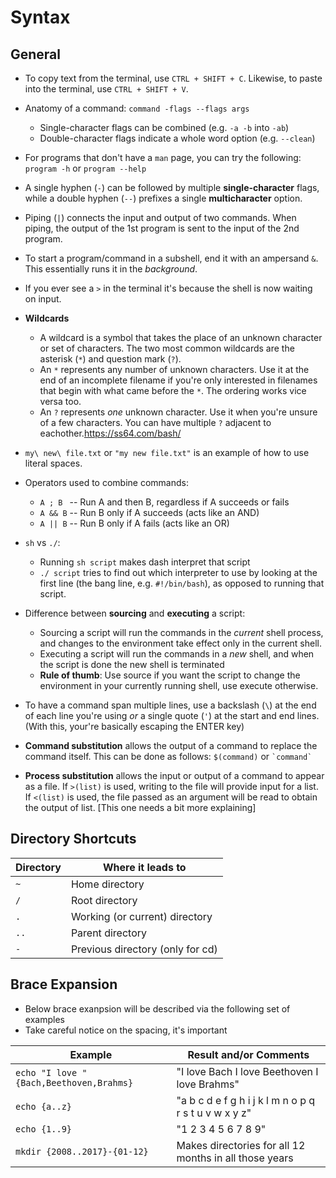 # Syntax

## General

* To copy text from the terminal, use `CTRL + SHIFT + C`. Likewise, to paste into the terminal, use `CTRL + SHIFT + V`.
* Anatomy of a command: `command -flags --flags args`
    * Single-character flags can be combined (e.g. `-a -b` into `-ab`)
    * Double-character flags indicate a whole word option (e.g. `--clean`)
* For programs that don't have a `man` page, you can try the following: `program -h` or `program --help`
* A single hyphen (`-`) can be followed by multiple **single-character** flags, while a double hyphen (`--`) prefixes a single **multicharacter** option.
* Piping (`|`) connects the input and output of two commands. When piping, the output of the 1st program is sent to the input of the 2nd program.
* To start a program/command in a subshell, end it with an ampersand `&`. This essentially runs it in the _background_.
* If you ever see a `>` in the terminal it's because the shell is now waiting on input.
* **Wildcards**
	* A wildcard is a symbol that takes the place of an unknown character or set of characters. The two most common wildcards are the asterisk (`*`) and question mark (`?`).
	* An `*` represents any number of unknown characters. Use it at the end of an incomplete filename if you're only interested in filenames that begin with what came before the `*`. The ordering works vice versa too.
	* An `?` represents _one_ unknown character. Use it when you're unsure of a few characters. You can have multiple `?` adjacent to eachother.https://ss64.com/bash/
* `my\ new\ file.txt` or `"my new file.txt"` is an example of how to use literal spaces.
* Operators used to combine commands:
	* `A ; B ` -- Run A and then B, regardless if A succeeds or fails
	* `A && B`  -- Run B only if A succeeds (acts like an AND)
	* `A || B`  -- Run B only if A fails (acts like an OR)

* `sh` vs `./`:
	* Running `sh script` makes dash interpret that script
	* `./ script` tries to find out which interpreter to use by looking at the first line (the bang line, e.g. `#!/bin/bash`), as opposed to running that script.

* Difference between **sourcing** and **executing** a script:
	* Sourcing a script will run the commands in the _current_ shell process, and changes to the environment take effect only in the current shell.
	* Executing a script will run the commands in a _new_ shell, and when the script is done the new shell is terminated
	* **Rule of thumb**: Use source if you want the script to change the environment in your currently running shell, use execute otherwise.
* To have a command span multiple lines, use a backslash (`\`) at the end of each line you're using _or_ a single quote (`'`) at the start and end lines. (With this, your're basically escaping the ENTER key)
* **Command substitution** allows the output of a command to replace the command itself. This can be done as follows: `$(command)` or `` `command` ``
* **Process substitution** allows the input or output of a command to appear as a file. If `>(list)` is used, writing to the file will provide input for a list. If `<(list)` is used, the file passed as an argument will be read to obtain the output of list. [This one needs a bit more explaining]


## Directory Shortcuts

| Directory | Where it leads to |
| --- | --- |
| `~` | Home directory |
| `/` | Root directory |
| `.` | Working (or current) directory |
| `..` | Parent directory |
| `-` | Previous directory (only for cd) |


## Brace Expansion

* Below brace exanpsion will be described via the following set of examples
* Take careful notice on the spacing, it's important

| Example | Result and/or Comments |
| --- | --- |
| `echo "I love "{Bach,Beethoven,Brahms}` | "I love Bach I love Beethoven I love Brahms" |
| `echo {a..z}` | "a b c d e f g h i j k l m n o p q r s t u v w x y z" |
| `echo {1..9}` | "1 2 3 4 5 6 7 8 9" |
| `mkdir {2008..2017}-{01-12}` |  Makes directories for all 12 months in all those years |
